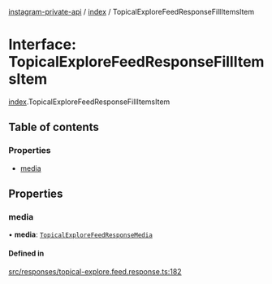 [instagram-private-api](../../README.md) / [index](../../modules/index.md) / TopicalExploreFeedResponseFillItemsItem

# Interface: TopicalExploreFeedResponseFillItemsItem

[index](../../modules/index.md).TopicalExploreFeedResponseFillItemsItem

## Table of contents

### Properties

- [media](TopicalExploreFeedResponseFillItemsItem.md#media)

## Properties

### media

• **media**: [`TopicalExploreFeedResponseMedia`](TopicalExploreFeedResponseMedia.md)

#### Defined in

[src/responses/topical-explore.feed.response.ts:182](https://github.com/Nerixyz/instagram-private-api/blob/0e0721c/src/responses/topical-explore.feed.response.ts#L182)
